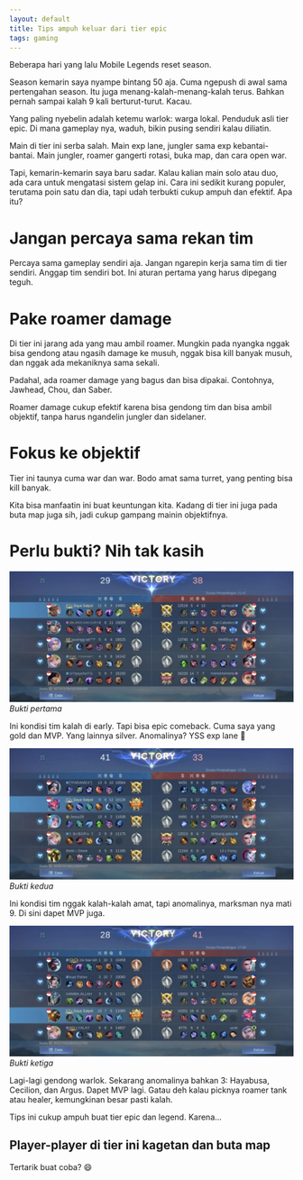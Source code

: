 ```yaml
---
layout: default
title: Tips ampuh keluar dari tier epic
tags: gaming
---
```


Beberapa hari yang lalu Mobile Legends reset season.

Season kemarin saya nyampe bintang 50 aja. Cuma ngepush di awal sama pertengahan season. Itu juga menang-kalah-menang-kalah terus. Bahkan pernah sampai kalah 9 kali berturut-turut. Kacau.

Yang paling nyebelin adalah ketemu warlok: warga lokal. Penduduk asli tier epic. Di mana gameplay nya, waduh, bikin pusing sendiri kalau diliatin.

Main di tier ini serba salah. Main exp lane, jungler sama exp kebantai-bantai. Main jungler, roamer gangerti rotasi, buka map, dan cara open war.

Tapi, kemarin-kemarin saya baru sadar. Kalau kalian main solo atau duo, ada cara untuk mengatasi sistem gelap ini. Cara ini sedikit kurang populer, terutama poin satu dan dia, tapi udah terbukti cukup ampuh dan efektif. Apa itu?

# Jangan percaya sama rekan tim

Percaya sama gameplay sendiri aja. Jangan ngarepin kerja sama tim di tier sendiri. Anggap tim sendiri bot. Ini aturan pertama yang harus dipegang teguh.

# Pake roamer damage

Di tier ini jarang ada yang mau ambil roamer. Mungkin pada nyangka nggak bisa gendong atau ngasih damage ke musuh, nggak bisa kill banyak musuh, dan nggak ada mekaniknya sama sekali.

Padahal, ada roamer damage yang bagus dan bisa dipakai. Contohnya, Jawhead, Chou, dan Saber.

Roamer damage cukup efektif karena bisa gendong tim dan bisa ambil objektif, tanpa harus ngandelin jungler dan sidelaner.

# Fokus ke objektif

Tier ini taunya cuma war dan war. Bodo amat sama turret, yang penting bisa kill banyak.

Kita bisa manfaatin ini buat keuntungan kita. Kadang di tier ini juga pada buta map juga sih, jadi cukup gampang mainin objektifnya.

# Perlu bukti? Nih tak kasih

![Mobile Legends Bang-bang](/assets/images/2025/54690fc6-07cb-4298-8421-28dc9936cf22.jpg)
*Bukti pertama*

Ini kondisi tim kalah di early. Tapi bisa epic comeback. Cuma saya yang gold dan MVP. Yang lainnya silver. Anomalinya? YSS exp lane 🫠

![Mobile Legends Bang-bang](/assets/images/2025/b378c58a-41c7-4916-85f2-614c5100519c.jpg)
*Bukti kedua*

Ini kondisi tim nggak kalah-kalah amat, tapi anomalinya, marksman nya mati 9. Di sini dapet MVP juga.

![Mobile Legends Bang-bang](/assets/images/2025/a3de58aa-4fc7-411d-bc42-00b9bb044992.jpg)
*Bukti ketiga*

Lagi-lagi gendong warlok. Sekarang anomalinya bahkan 3: Hayabusa, Cecilion, dan Argus. Dapet MVP lagi. Gatau deh kalau picknya roamer tank atau healer, kemungkinan besar pasti kalah.

Tips ini cukup ampuh buat tier epic dan legend. Karena...

## Player-player di tier ini kagetan dan buta map

Tertarik buat coba? 😄

